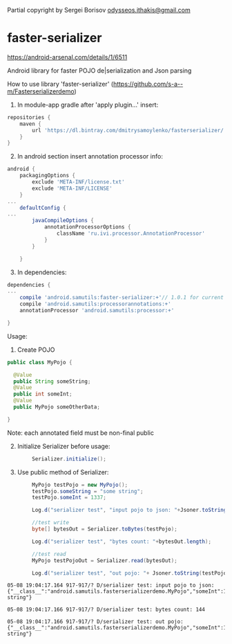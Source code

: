 Partial copyright by Sergei Borisov odysseos.ithakis@gmail.com

# faster-serializer

https://android-arsenal.com/details/1/6511

Android library for faster POJO de|serialization and Json parsing

How to use library 'faster-serializer' (https://github.com/s-a--m/Fasterserializerdemo)

1. In module-app gradle after 'apply plugin...' insert:

```gradle
repositories {
	maven {
		url 'https://dl.bintray.com/dmitrysamoylenko/fasterserializer/'
	}
}
```

2. In android section insert annotation processor info:
```gradle
android {
	packagingOptions {
		exclude 'META-INF/license.txt'
		exclude 'META-INF/LICENSE'
	}
...
	defaultConfig {
...
		javaCompileOptions {
			annotationProcessorOptions {
				className 'ru.ivi.processor.AnnotationProcessor'
			}
		}

	}
```
3. In dependencies:
```gradle
dependencies {
...
	compile 'android.samutils:faster-serializer:+'// 1.0.1 for current time
	compile 'android.samutils:processorannotations:+'
	annotationProcessor 'android.samutils:processor:+'

}
```

Usage:

1. Create POJO

```java
public class MyPojo {

  @Value
  public String someString;
  @Value
  public int someInt;
  @Value
  public MyPojo someOtherData;

}
```

Note: each annotated field must be non-final public

2. Initialize Serializer before usage:

```java
		Serializer.initialize();
```

3. Use public method of Serializer:

```java
		MyPojo testPojo = new MyPojo();
		testPojo.someString = "some string";
		testPojo.someInt = 1337;

		Log.d("serializer test", "input pojo to json: "+Jsoner.toString(testPojo));

		//test write
		byte[] bytesOut = Serializer.toBytes(testPojo);

		Log.d("serializer test", "bytes count: "+bytesOut.length);

		//test read
		MyPojo testPojoOut = Serializer.read(bytesOut);

		Log.d("serializer test", "out pojo: "+ Jsoner.toString(testPojoOut));
```

```log
05-08 19:04:17.164 917-917/? D/serializer test: input pojo to json: {"__class__":"android.samutils.fasterserializerdemo.MyPojo","someInt":1337,"someString":"some string"}

05-08 19:04:17.166 917-917/? D/serializer test: bytes count: 144

05-08 19:04:17.166 917-917/? D/serializer test: out pojo: {"__class__":"android.samutils.fasterserializerdemo.MyPojo","someInt":1337,"someString":"some string"}
```
